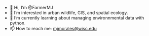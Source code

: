 - 👋 Hi, I’m @FarmerMJ
- 👀 I’m interested in urban wildlife, GIS, and spatial ecology. 
- 🌱 I’m currently learning about managing environnmental data with python. 
- 📫 How to reach me: mjmorales@wisc.edu 

<!---
FarmerMJ/FarmerMJ is a ✨ special ✨ repository because its `README.md` (this file) appears on your GitHub profile.
You can click the Preview link to take a look at your changes.
--->
